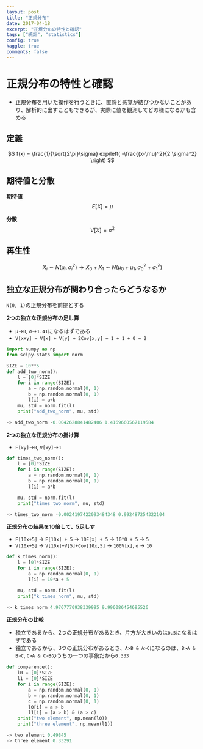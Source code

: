 ```yaml
---
layout: post
title: "正規分布"
date: 2017-04-18
excerpt: "正規分布の特性と確認"
tags: ["統計", "statistics"]
config: true
kaggle: true
comments: false
---
```


# 正規分布の特性と確認
 - 正規分布を用いた操作を行うときに、直感と感覚が結びつかないことがあり、解析的に出すこともできるが、実際に値を観測してどの様になるかも含める

## 定義

$$
f(x) = \frac{1}{\sqrt{2\pi}\sigma} exp\left( -\frac{(x-\mu)^2}{2 \sigma^2} \right)
$$

## 期待値と分散

**期待値**  
$$
E[X] = \mu
$$

**分散**  
$$
V[X] = \sigma^2
$$

## 再生性

$$
X_i \sim N(\mu_i, \sigma_i^2) \rightarrow X_0 + X_1 \sim N(\mu_0 + \mu_1, \sigma_0^2+\sigma_1^2)
$$

## 独立な正規分布が関わり合ったらどうなるか
`N(0, 1)`の正規分布を前提とする  

**2つの独立な正規分布の足し算**   
 - `μ`->`0`, `σ`->`1.41`になるはずである
 - `V[x+y] = V[x] + V[y] + 2Cov[x,y] = 1 + 1 + 0 = 2`

```python
import numpy as np
from scipy.stats import norm

SIZE = 10**5
def add_two_norm():
    l = [0]*SIZE
    for i in range(SIZE):
        a = np.random.normal(0, 1)
        b = np.random.normal(0, 1)
        l[i] = a+b
    mu, std = norm.fit(l)
    print("add_two_norm", mu, std)

-> add_two_norm -0.0042628841482406 1.4169660567119584
```

**2つの独立な正規分布の掛け算**
 - `E[xy]`->`0`, `V[xy]`->`1`

```python
def times_two_norm():
    l = [0]*SIZE
    for i in range(SIZE):
        a = np.random.normal(0, 1)
        b = np.random.normal(0, 1)
        l[i] = a*b

    mu, std = norm.fit(l)
    print("times_two_norm", mu, std)

-> times_two_norm -0.0024197422093484348 0.992487254322104
```

**正規分布の結果を10倍して、5足しす**  
 - `E[10x+5]` -> `E[10x] + 5` -> `10E[x] + 5` -> `10*0 + 5` -> `5`
 - `V[10x+5]` -> `V[10x]+V[5]+Cov[10x,5]` -> `100V[x]`, `σ` -> `10`

```python
def k_times_norm():
    l = [0]*SIZE
    for i in range(SIZE):
        a = np.random.normal(0, 1)
        l[i] = 10*a + 5

    mu, std = norm.fit(l)
    print("k_times_norm", mu, std)

-> k_times_norm 4.9767770938339995 9.996086454695526
```

**正規分布の比較** 
 - 独立であるから、2つの正規分布があるとき、片方が大きいのは`0.5`になるはずである
 - 独立であるから、3つの正規分布があるとき、`A>B & A>C`になるのは、`B>A & B>C`, `C>A & C>B`のうちの一つの事象だから`0.333`
 
```python
def comparence():
    l0 = [0]*SIZE
    l1 = [0]*SIZE
    for i in range(SIZE):
        a = np.random.normal(0, 1)
        b = np.random.normal(0, 1)
        c = np.random.normal(0, 1)
        l0[i] = a > b
        l1[i] = (a > b) & (a > c)
    print("two element", np.mean(l0))
    print("three element", np.mean(l1))

-> two element 0.49845
-> three element 0.33291
```
